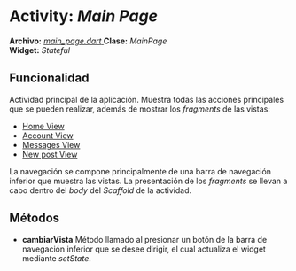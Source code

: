 # Activity: *Main Page*
**Archivo:**  [*main_page.dart* ]()
**Clase:**  *MainPage*  
**Widget:**  *Stateful*  
## Funcionalidad
Actividad principal de la aplicación.
Muestra todas las acciones principales que se pueden realizar, además de mostrar los *fragments* de las vistas:
  - [Home View]()
 - [Account View]()
 - [Messages View]()
 - [New post View]()

La navegación se compone principalmente de una barra de navegación inferior que muestra las vistas.
La presentación de los *fragments* se llevan a cabo dentro del *body* del *Scaffold* de la actividad.
## Métodos
- **cambiarVista**
Método llamado al presionar un botón de la barra de navegación inferior que se desee dirigir, el cual actualiza el widget mediante *setState*.
<!--stackedit_data:
eyJoaXN0b3J5IjpbMTc4ODc5NjcwNiw1MDc3Nzk2NCwtMTAxMT
QyNzYwNSwxMTIyMzg0NDUyXX0=
-->